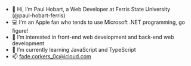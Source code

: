 - 👋 Hi, I’m Paul Hobart, a Web Developer at Ferris State University (@paul-hobart-ferris)
- 💻 I'm an Apple fan who tends to use Microsoft .NET programming, go figure!
- 👀 I’m interested in front-end web development and back-end web development
- 🌱 I’m currently learning JavaScript and TypeScript
- 📫 fade.corkers_0c@icloud.com
